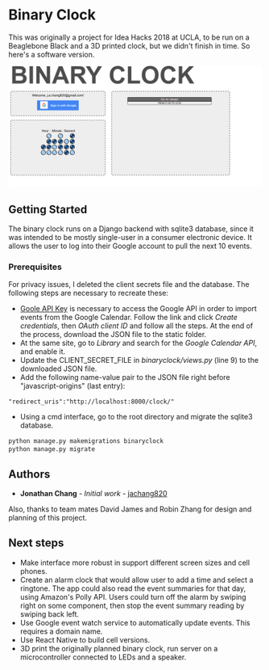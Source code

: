 # Binary Clock

This was originally a project for Idea Hacks 2018 at UCLA, to be run on a Beaglebone Black and a 3D printed clock, but we didn't finish in time. So here's a software version.

![Screenshot](https://github.com/jachang820/BinaryClock/blob/master/Screenshot-2018-1-14.png)

## Getting Started

The binary clock runs on a Django backend with sqlite3 database, since it was intended to be mostly single-user in a consumer electronic device. It allows the user to log into their Google account to pull the next 10 events. 

### Prerequisites

For privacy issues, I deleted the client secrets file and the database. The following steps are necessary to recreate these:

* [Goole API Key](https://console.developers.google.com/apis/credentials?project=binary-clock-192007) is necessary to access the Google API in order to import events from the Google Calendar. Follow the link and click *Create credentials*, then *OAuth client ID* and follow all the steps. At the end of the process, download the JSON file to the static folder.
* At the same site, go to *Library* and search for the *Google Calendar API*, and enable it.
* Update the CLIENT_SECRET_FILE in *binaryclock/views.py* (line 9) to the downloaded JSON file.
* Add the following name-value pair to the JSON file right before "javascript-origins" (last entry):
```
"redirect_uris":"http://localhost:8000/clock/"
```
* Using a cmd interface, go to the root directory and migrate the sqlite3 database.
```
python manage.py makemigrations binaryclock
python manage.py migrate
```

## Authors

* **Jonathan Chang** - *Initial work* - [jachang820](https://github.com/jachang820)

Also, thanks to team mates David James and Robin Zhang for design and planning of this project.

## Next steps

* Make interface more robust in support different screen sizes and cell phones.
* Create an alarm clock that would allow user to add a time and select a ringtone. The app could also read the event summaries for that day, using Amazon's Polly API. Users could turn off the alarm by swiping right on some component, then stop the event summary reading by swiping back left.
* Use Google event watch service to automatically update events. This requires a domain name.
* Use React Native to build cell versions.
* 3D print the originally planned binary clock, run server on a microcontroller connected to LEDs and a speaker.